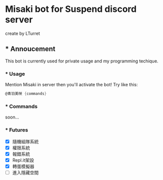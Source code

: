 # Misaki bot for Suspend discord server

create by LTurret

## * Annoucement

This bot is currently used for private usage and my programming techique.

### * Usage

Mention Misaki in server then you'll activate the bot!
Try like this:

```cs
@青羽美咲 {commands}
```

### * Commands

soon...

### * Futures

- [x] 隨機組隊系統
- [x] 權限系統
- [x] 報錯系統
- [x] Repl.it架設
- [x] 轉蛋模擬器
- [ ] 進入隱藏空間
